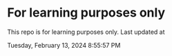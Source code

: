 # For learning purposes only
This repo is for learning purposes only.
Last updated at

Tuesday, February 13, 2024 8:55:57 PM


